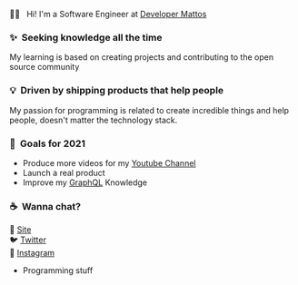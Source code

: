 🖖🏼 &nbsp; Hi! I'm a Software Engineer at [Developer Mattos](https://developermattos.cf)

### ✨&nbsp; Seeking knowledge all the time

My learning is based on creating projects and contributing to the open source community

### 💡&nbsp; Driven by shipping products that help people

My passion for programming is related to create incredible things and help people, doesn't matter the technology stack.

### 🔭&nbsp; Goals for 2021

- Produce more videos for my [Youtube Channel](https://www.youtube.com/channel/UCJzlswqP9XSUGWzbVVfnP-A?view_as=subscriber)
- Launch a real product
- Improve my [GraphQL](https://graphql.org/) Knowledge



### ☕️&nbsp; Wanna chat?

🚀 [Site](https://developermattos.cf) <br>
🐦 [Twitter](https://twitter.com/DevMattos) <br>
📸 [Instagram](https://www.instagram.com/rafs_006) <br>

- Programming stuff
